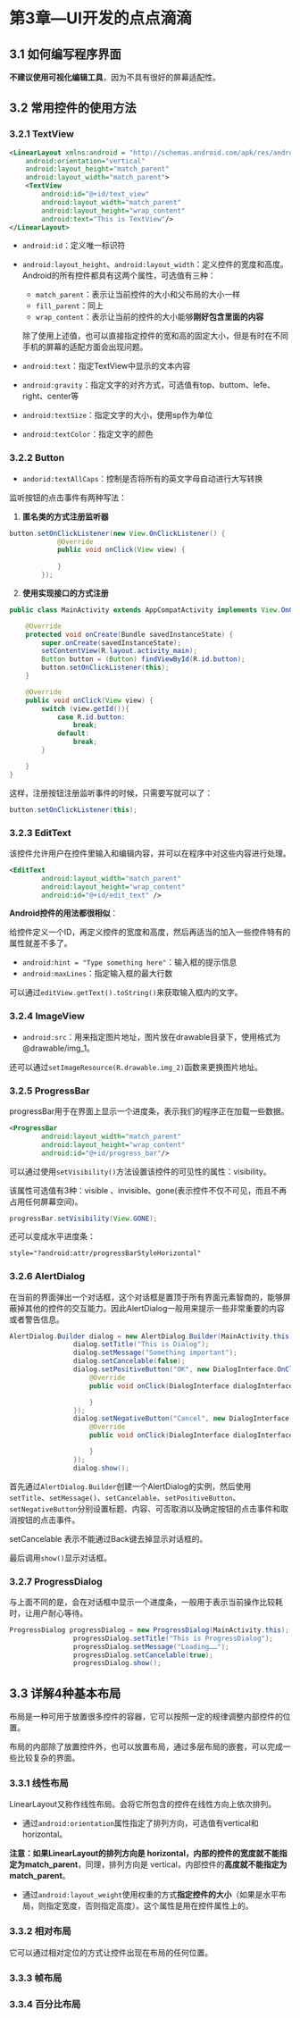 # 第3章—UI开发的点点滴滴

## 3.1 如何编写程序界面

**不建议使用可视化编辑工具**，因为不具有很好的屏幕适配性。

## 3.2 常用控件的使用方法

### 3.2.1 TextView

```xml
<LinearLayout xmlns:android = "http://schemas.android.com/apk/res/android"
    android:orientation="vertical"
    android:layout_height="match_parent"
    android:layout_width="match_parent">
    <TextView
        android:id="@+id/text_view"
        android:layout_width="match_parent"
        android:layout_height="wrap_content"
        android:text="This is TextView"/>
</LinearLayout>
```

*    `android:id`：定义唯一标识符

*    `android:layout_height`、`android:layout_width`：定义控件的宽度和高度。Android的所有控件都具有这两个属性，可选值有三种：

     *    `match_parent`：表示让当前控件的大小和父布局的大小一样
     *    `fill_parent`：同上
     *    `wrap_content`：表示让当前的控件的大小能够**刚好包含里面的内容**

     除了使用上述值，也可以直接指定控件的宽和高的固定大小，但是有时在不同手机的屏幕的适配方面会出现问题。

*    `android:text`：指定TextView中显示的文本内容

*    `android:gravity`：指定文字的对齐方式，可选值有top、buttom、lefe、right、center等

*    `android:textSize`：指定文字的大小，使用sp作为单位

*    `android:textColor`：指定文字的颜色

### 3.2.2 Button

*    `andorid:textAllCaps`：控制是否将所有的英文字母自动进行大写转换

监听按钮的点击事件有两种写法：

1.   **匿名类的方式注册监听器**

```java
button.setOnClickListener(new View.OnClickListener() {
            @Override
            public void onClick(View view) {
                
            }
        });
```

2.   **使用实现接口的方式注册**

```java
public class MainActivity extends AppCompatActivity implements View.OnClickListener {

    @Override
    protected void onCreate(Bundle savedInstanceState) {
        super.onCreate(savedInstanceState);
        setContentView(R.layout.activity_main);
        Button button = (Button) findViewById(R.id.button);
        button.setOnClickListener(this);
    }

    @Override
    public void onClick(View view) {
        switch (view.getId()){
            case R.id.button:
                break;
            default:
                break;
        }

    }
}

```

这样，注册按钮注册监听事件的时候，只需要写就可以了：

```java
button.setOnClickListener(this);
```



### 3.2.3 EditText

该控件允许用户在控件里输入和编辑内容，并可以在程序中对这些内容进行处理。

```xml
<EditText
        android:layout_width="match_parent"
        android:layout_height="wrap_content"
        android:id="@+id/edit_text" />
```



**Android控件的用法都很相似**：

给控件定义一个ID，再定义控件的宽度和高度，然后再适当的加入一些控件特有的属性就差不多了。

*    `android:hint = "Type something here"`：输入框的提示信息
*    `android:maxLines`：指定输入框的最大行数

可以通过`editView.getText().toString()`来获取输入框内的文字。

### 3.2.4 ImageView

*    `android:src`：用来指定图片地址，图片放在drawable目录下，使用格式为@drawable/img_1。

还可以通过`setImageResource(R.drawable.img_2)`函数来更换图片地址。

### 3.2.5 ProgressBar

progressBar用于在界面上显示一个进度条，表示我们的程序正在加载一些数据。

```xml
<ProgressBar
        android:layout_width="match_parent"
        android:layout_height="wrap_content"
        android:id="@+id/progress_bar"/>
```

可以通过使用`setVisibility()`方法设置该控件的可见性的属性：visibility。

该属性可选值有3种：visible 、invisible、gone(表示控件不仅不可见，而且不再占用任何屏幕空间)。

```java
progressBar.setVisibility(View.GONE);
```



还可以变成水平进度条：

```xml
style="?android:attr/progressBarStyleHorizontal"
```



### 3.2.6 AlertDialog

在当前的界面弹出一个对话框，这个对话框是置顶于所有界面元素智商的，能够屏蔽掉其他的控件的交互能力。因此AlertDialog一般用来提示一些非常重要的内容或者警告信息。

```java
AlertDialog.Builder dialog = new AlertDialog.Builder(MainActivity.this);
                dialog.setTitle("This is Dialog");
                dialog.setMessage("Something important");
                dialog.setCancelable(false);
                dialog.setPositiveButton("OK", new DialogInterface.OnClickListener() {
                    @Override
                    public void onClick(DialogInterface dialogInterface, int i) {

                    }
                });
                dialog.setNegativeButton("Cancel", new DialogInterface.OnClickListener() {
                    @Override
                    public void onClick(DialogInterface dialogInterface, int i) {

                    }
                });
                dialog.show();
```



首先通过`AlertDialog.Builder`创建一个AlertDialog的实例，然后使用`setTitle`、`setMessage()`、`setCancelable`、`setPositiveButton`、`setNegativeButton`分别设置标题、内容、可否取消以及确定按钮的点击事件和取消按钮的点击事件。

setCancelable 表示不能通过Back键去掉显示对话框的。

最后调用`show()`显示对话框。

### 3.2.7 ProgressDialog

与上面不同的是，会在对话框中显示一个进度条，一般用于表示当前操作比较耗时，让用户耐心等待。

```java
ProgressDialog progressDialog = new ProgressDialog(MainActivity.this);
                progressDialog.setTitle("This is ProgressDialog");
                progressDialog.setMessage("Loading……");
                progressDialog.setCancelable(true);
                progressDialog.show();
```



## 3.3 详解4种基本布局

布局是一种可用于放置很多控件的容器，它可以按照一定的规律调整内部控件的位置。

布局的内部除了放置控件外，也可以放置布局，通过多层布局的嵌套，可以完成一些比较复杂的界面。

### 3.3.1 线性布局

LinearLayout又称作线性布局。会将它所包含的控件在线性方向上依次排列。

*    通过`android:orientation`属性指定了排列方向，可选值有vertical和horizontal。

**注意：**如果LinearLayout的排列方向是 horizontal，内部的控件的**宽度就不能指定为match_parent**，同理，排列方向是 vertical，内部控件的**高度就不能指定为match_parent**。

*    通过`android:layout_weight`使用权重的方式**指定控件的大小**（如果是水平布局，则指定宽度，否则指定高度）。这个属性是用在控件属性上的。



### 3.3.2 相对布局

它可以通过相对定位的方式让控件出现在布局的任何位置。



### 3.3.3 帧布局



### 3.3.4 百分比布局

